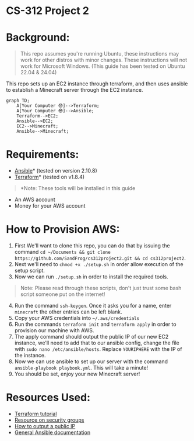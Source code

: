 # CS-312 Project 2
# Background:
> This repo assumes you're running Ubuntu, these instructions may work for other distros with minor changes. These instructions will not work for Microsoft Windows. (This guide has been tested on Ubuntu 22.04 & 24.04)

This repo sets up an EC2 instance through terraform, and then uses ansible to establish a Minecraft server through the EC2 instance.

```mermaid
graph TD;
    A[Your Computer 😎]-->Terraform;
    A[Your Computer 😎]-->Ansible;
    Terraform-->EC2;
    Ansible-->EC2;
    EC2-->Minecraft;
    Ansible-->Minecraft;
```

# Requirements:
- [Ansible](https://docs.ansible.com/ansible/latest/installation_guide/intro_installation.html)* (tested on version 2.10.8)
- [Terraform](https://developer.hashicorp.com/terraform/install)* (tested on v1.8.4)

> *Note: These tools will be installed in this guide

- An AWS account
- Money for your AWS account

# How to Provision AWS:

1. First We'll want to clone this repo, you can do that by issuing the command `cd ~/Documents && git clone https://github.com/SandFrog/cs312project2.git && cd cs312project2`.
2.  Next we'll need to `chmod +x ./setup.sh` in order allow execution of the setup script.
3. Now we can run `./setup.sh` in order to install the required tools.

> Note: Please read through these scripts, don't just trust some bash script someone put on the internet!

4. Run the command `ssh-keygen`. Once it asks you for a name, enter `minecraft` the other entries can be left blank.
5. Copy your AWS credentials into `~/.aws/credentials`
6. Run the commands `terraform init` and `terraform apply` in order to provision our machine with AWS.
7. The apply command should output the public IP of our new EC2 instance, we'll need to add that to our ansible config, change the file with `sudo nano /etc/ansible/hosts`. Replace `YOURIPHERE` with the IP of the instance.
8. Now we can use ansible to set up our server with the command `ansible-playbook playbook.yml`. This will take a minute!
9. You should be set, enjoy your new Minecraft server!

# Resources Used:
- [Terraform tutorial](https://developer.hashicorp.com/terraform/tutorials/aws-get-started/aws-build)
- [Resource on security groups](https://registry.terraform.io/providers/hashicorp/aws/latest/docs/resources/security_group.html)
- [How to output a public IP](https://developer.hashicorp.com/terraform/tutorials/aws-get-started/aws-outputs)
- [General Ansible documentation](https://docs.ansible.com/)